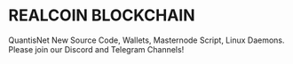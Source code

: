 # REALCOIN BLOCKCHAIN
QuantisNet New Source Code, Wallets, Masternode Script, Linux Daemons. Please join our Discord and Telegram Channels!
